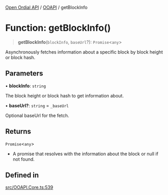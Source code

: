 [Open Ordial API](../../README.md) / [OOAPI](../README.md) / getBlockInfo

# Function: getBlockInfo()

> **getBlockInfo**(`blockInfo`, `baseUrl`?): `Promise`\<`any`\>

Asynchronously fetches information about a specific block by block height or block hash.

## Parameters

• **blockInfo**: `string`

The block height or block hash to get information about.

• **baseUrl?**: `string` = `_baseUrl`

Optional baseUrl for the fetch.

## Returns

`Promise`\<`any`\>

- A promise that resolves with the information about the block or null if not found.

## Defined in

[src/OOAPI.Core.ts:539](https://github.com/open-ordinal/open-ordinal-api/blob/727b99edb71d9e2feb76fbc2eae8d4b22e6a8312/src/OOAPI.Core.ts#L539)
